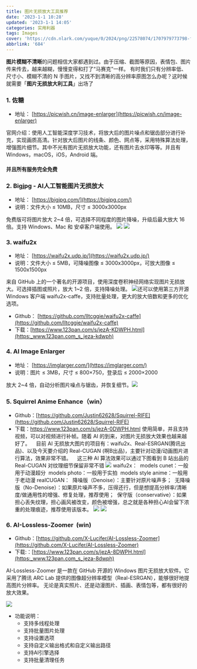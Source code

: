 ```yaml
---
title: 图片无损放大工具推荐
date: '2023-1-1 10:28'
updated: '2023-1-1 14:05'
categories: 实用利器
tags: Images
cover: 'https://cdn.nlark.com/yuque/0/2024/png/22578074/1707979773798-f64d6594-9d6e-48fe-8a07-c502b36751c9.png?x-oss-process=image%2Fresize%2Cw_937%2Climit_0'
abbrlink: '684'
---
```

**图片模糊不清晰**的问题相信大家都遇到过。由于压缩、截图等原因，表情包、图片传来传去，越来越糊，慢慢变得和打了“马赛克”一样。
有时我们只有分辨率低、尺寸小、模糊不清的 N 手图片，又找不到清晰的高分辨率原图怎么办呢？这时候就需要「**图片无损放大利工具**」出场了

### 1. 佐糖

- 地址： [https://picwish.cn/image-enlarger](https://picwish.cn/image-enlarger)

官网介绍：使用人工智能深度学习技术，将放大后的图片噪点和锯齿部分进行补充，实现画质高清。针对放大后图片的线条、颜色、网点等，采用特殊算法处理，增强图片细节。其中不光有图片无损放大功能，还有图片去水印等等。并且有 Windows，macOS，iOS，Android 端。

#### 并且所有服务完全免费

### 2. Bigjpg - AI人工智能图片无损放大

- 地址： [https://bigjpg.com/](https://bigjpg.com/)
- 说明：文件大小 ≤ 10MB，尺寸 ≤ 3000x3000px

免费版可将图片放大 2~4 倍，可选择不同程度的图片降噪，升级后最大放大 16 倍。支持 Windows、Mac 和 安卓客户端使用。
![](https://pic1.xlenco.top/i/1672541464932-020c3de6-220d-43d3-a692-dd73f42a422e.png#id=OxWfd&originHeight=1080&originWidth=1920&originalType=binary&ratio=1&rotation=0&showTitle=false&status=done&style=none&title=)
![](https://pic1.xlenco.top/i/1672541488307-8df242ff-2822-4587-9eeb-b30132098699.jpeg#id=T9vya&originHeight=371&originWidth=501&originalType=binary&ratio=1&rotation=0&showTitle=false&status=done&style=none&title=)

### 3. **waifu2x**

- 地址： [https://waifu2x.udp.jp/](https://waifu2x.udp.jp/)
- 说明：文件大小 ≤ 5MB，可降噪图像 ≤ 3000x3000px，可放大图像 ≤ 1500x1500px

来自 GitHub 上的一个著名的开源项目，使用深度卷积神经网络实现图片无损放大。可选择插图或照片，放大 1~2 倍，支持降噪处理。
![](https://pic1.xlenco.top/i/1672541636081-ed40e63e-a24f-4291-ab79-acc098c6391e.png#id=JyjsU&originHeight=1080&originWidth=1920&originalType=binary&ratio=1&rotation=0&showTitle=false&status=done&style=none&title=)还可以使用第三方开源 Windows 客户端 waifu2x-caffe，支持批量处理，更大的放大倍数和更多的优化选项。

- Github： [https://github.com/lltcggie/waifu2x-caffe](https://github.com/lltcggie/waifu2x-caffe)
- 下载：[https://www.123pan.com/s/jezA-KDWPH.html](https:_www.123pan.com_s_jeza-kdwph)

### 4. **AI Image Enlarger**

- 地址： [https://imglarger.com/](https://imglarger.com/)
- 说明：图片 ≤ 3MB，尺寸 ≤ 800×750，登录后 ≤ 2000×2000

放大 2~4 倍，自动分析图片噪点与锯齿，并恢复细节。![](https://pic1.xlenco.top/i/1672542151531-8695de02-34ae-4f37-a5ce-3c58dca3baaa.webp#id=hiOKC&originHeight=1080&originWidth=1920&originalType=binary&ratio=1&rotation=0&showTitle=false&status=done&style=none&title=)

### 5. Squirrel Anime Enhance（win）

- Github：[https://github.com/Justin62628/Squirrel-RIFE](https://github.com/Justin62628/Squirrel-RIFE)
- 下载：https://www.123pan.com/s/jezA-0DWPH.html
使用简单，并且支持视频，可以对视频进行补帧。随着 AI 的到来，对图片无损放大效果也越来越好了。    目前 AI 无损放大图片的项目有：waifu2x、Real-ESRGAN(腾讯出品)、以及今天要介绍的 Real-CUGAN (啊B出品)，主要针对动漫/动画图片进行算法，效果非常不错。    这三种 AI 算法效果可以通过下图看到 B 站出品的 Real-CUGAN 对纹理细节保留非常不错
![](https://pic1.xlenco.top/i/1672542381326-bb4bf7ee-1c38-448a-8e4d-b177da67388d.jpeg#id=iErlx&originHeight=729&originWidth=1080&originalType=binary&ratio=1&rotation=0&showTitle=false&status=done&style=none&title=)
waifu2x：  models cunet：一般用于动漫超分  models photo：一般用于实拍  models style anime：一般用于老动漫
realCUGAN：  降噪版（Denoise）：主要针对原片噪声多；  无降噪版（No-Denoise）：如果原片噪声不多，压得还行，但是想提高分辨率/清晰度/做通用性的增强、修复处理，推荐使用；  保守版（conservative）：如果担心丢失纹理，担心画风被改变，颜色被增强，总之就是各种担心AI会留下浓重的处理痕迹，推荐使用该版本。
![](https://pic1.xlenco.top/i/1672542423116-f29edaed-ad7a-4c02-9026-a80fc3519a63.jpeg#id=PS8lw&originHeight=894&originWidth=768&originalType=binary&ratio=1&rotation=0&showTitle=false&status=done&style=none&title=)
![](https://pic1.xlenco.top/i/1672542433117-5ad17de2-3285-4390-9afe-5a1f795ff717.jpeg#id=SLD1o&originHeight=894&originWidth=768&originalType=binary&ratio=1&rotation=0&showTitle=false&status=done&style=none&title=)

### 6. AI-Lossless-Zoomer  (win)

- Github：[https://github.com/X-Lucifer/AI-Lossless-Zoomer](https://github.com/X-Lucifer/AI-Lossless-Zoomer)
- 下载:：[https://www.123pan.com/s/jezA-8DWPH.html](https:_www.123pan.com_s_jeza-8dwph)

AI-Lossless-Zoomer 是一款在 GitHub 开源的 Windows 图片无损放大软件。它采用了腾讯 ARC Lab 提供的图像超分辨率模型（Real-ESRGAN），能够很好地提高图片分辨率。
无论是真实照片、还是动漫图片、插画、表情包等，都有很好的放大效果。

![](https://pic1.xlenco.top/i/1672552450172-b779300c-5909-4506-a50c-ed1c06da95c2.webp#id=PYsSO&originalType=binary&ratio=1&rotation=0&showTitle=false&status=done&style=none&title=)

- 功能说明： 
   - 支持多线程处理
   - 支持批量图片处理
   - 支持设置选项
   - 支持自定义输出格式和自定义输出路径
   - 支持AI引擎选择
   - 支持批量清理任务
